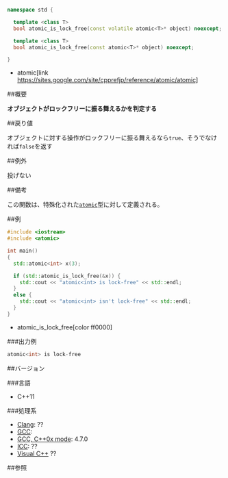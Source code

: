 ```cpp
namespace std {

  template <class T>
  bool atomic_is_lock_free(const volatile atomic<T>* object) noexcept;

  template <class T>
  bool atomic_is_lock_free(const atomic<T>* object) noexcept;

}
```
* atomic[link https://sites.google.com/site/cpprefjp/reference/atomic/atomic]

##概要

<b>オブジェクトがロックフリーに振る舞えるかを判定する</b>


##戻り値

オブジェクトに対する操作がロックフリーに振る舞えるなら`true`、そうでなければ`false`を返す



##例外

投げない


##備考

この関数は、特殊化された[`atomic`](https://sites.google.com/site/cpprefjp/reference/atomic/atomic)型に対して定義される。


##例

```cpp
#include <iostream>
#include <atomic>

int main()
{
  std::atomic<int> x(3);

  if (std::atomic_is_lock_free(&x)) {
    std::cout << "atomic<int> is lock-free" << std::endl;
  }
  else {
    std::cout << "atomic<int> isn't lock-free" << std::endl;
  }
}
```
* atomic_is_lock_free[color ff0000]

###出力例

```cpp
atomic<int> is lock-free
```

##バージョン


###言語


- C++11



###処理系

- [Clang](https://sites.google.com/site/cpprefjp/implementation#clang): ??
- [GCC](https://sites.google.com/site/cpprefjp/implementation#gcc): 
- [GCC, C++0x mode](https://sites.google.com/site/cpprefjp/implementation#gcc): 4.7.0
- [ICC](https://sites.google.com/site/cpprefjp/implementation#icc): ??
- [Visual C++](https://sites.google.com/site/cpprefjp/implementation#visual_cpp) ??



##参照


